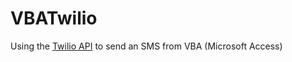 # VBATwilio
Using the [Twilio API](https://www.twilio.com/docs/api/rest/sending-messages) to send an SMS from VBA (Microsoft Access)
